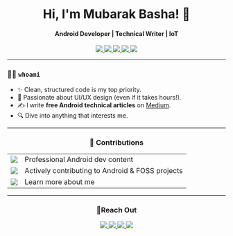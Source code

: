 <h1 align="center">Hi, I'm Mubarak Basha! 👋</h1>
<h4 align="center">Android Developer | Technical Writer | IoT</h3>

<p align="center">
    <a href="https://developer.android.com/">
        <img src="https://img.shields.io/badge/Android-3DDC84?style=flat&logo=android&logoColor=white" />
    </a>
    <a href="https://kotlinlang.org/">
        <img src="https://img.shields.io/badge/Kotlin-7F52FF?style=flat&logo=kotlin&logoColor=white" />
    </a>
    <a href="https://developer.android.com/compose">
        <img src="https://img.shields.io/badge/Jetpack%20Compose-4285F4?style=flat&logo=android&logoColor=white" />
    </a>
    <a href="https://nativemb.github.io/#about">
        <img src="https://img.shields.io/badge/IoT-00ADD8?style=flat&logo=raspberrypi&logoColor=white" />
    </a>
    <a href="https://figma.com">
        <img src="https://img.shields.io/badge/UI%20Designer-F24E1E?style=flat&logo=figma&logoColor=white" />
    </a>
</p>

---

### **👨‍💻 `whoami`**
- ✨ Clean, structured code is my top priority.  
- 🎨 Passionate about UI/UX design (even if it takes hours!).  
- ✍️ I write **free Android technical articles** on [Medium](https://medium.com/@mubaraknative).  
- 🔍 Dive into anything that interests me.

---

<h3 align="center">🚀 Contributions </h2>

<table align="center">
  <tr>
    <td align="center">   <a href="https://medium.com/@mubaraknative">
   <img src="https://img.shields.io/badge/Medium-757575?style=for-the-badge&logo=medium&logoColor=white" /> 
  </a> </td>
    <td>Professional Android dev content</td>
  </tr>
  <tr>
    <td align="center">  <a href="https://github.com/MubarakNative?tab=repositories">
   <img src="https://img.shields.io/badge/Open%20Source-181717?style=for-the-badge&logo=github&logoColor=white" /> 
  </a> </td>
    <td>Actively contributing to Android & FOSS projects</td>
  </tr>
  <tr>
    <td align="center"> <a href="https://mubaraknative.github.io/">
   <img src="https://img.shields.io/badge/Website-4285F4?style=for-the-badge&logo=GoogleChrome&logoColor=white" /> 
  </a> </td>
    <td>Learn more about me</td>
  </tr>
</table>

---

<h3 align="center">💬Reach Out</h2>

<p align="center">
  <a href="https://mubaraknative.github.io/">
    <img src="https://img.shields.io/badge/Portfolio-4285F4?style=flat-square&logo=GoogleChrome&logoColor=white" />
  </a>
  <a href="https://androiddev.social/@mubaraknative">
    <img src="https://img.shields.io/badge/Mastodon-6364FF?style=flat-square&logo=mastodon&logoColor=white" />
  </a>
    <a href="https://medium.com/@mubaraknative">
    <img src="https://img.shields.io/badge/Medium-757575?style=flat-square&logo=medium&logoColor=white" />
  </a>
  <a href="https://youtube.com/@mubaraknative">
    <img src="https://img.shields.io/badge/YouTube-FF0000?flat-square&logo=youtube&logoColor=white" />
  </a>
</p>
